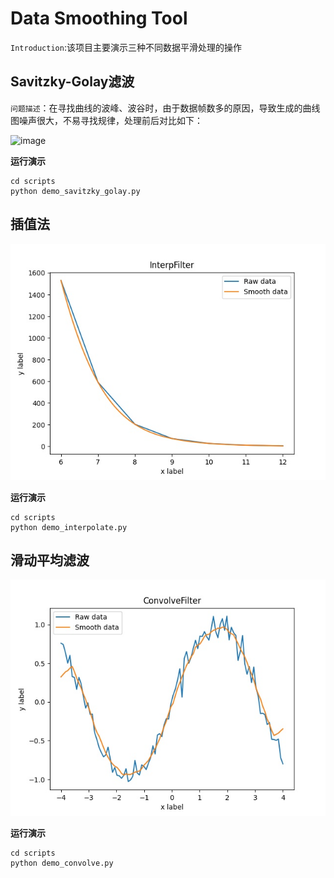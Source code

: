 # Data Smoothing Tool
```Introduction```:该项目主要演示三种不同数据平滑处理的操作

## Savitzky-Golay滤波
```问题描述```：在寻找曲线的波峰、波谷时，由于数据帧数多的原因，导致生成的曲线图噪声很大，不易寻找规律，处理前后对比如下：

![image](https://github.com/Daming-TF/Smoothing-Tool/blob/master/output/demo-SavGolFilter.jpg)

**运行演示**
```angular2html
cd scripts
python demo_savitzky_golay.py
```

## 插值法

![image](https://github.com/Daming-TF/Smoothing-Tool/blob/master/output/demo-InterpFilter.jpg)

**运行演示**
```angular2html
cd scripts
python demo_interpolate.py
```

## 滑动平均滤波

![image](https://github.com/Daming-TF/Smoothing-Tool/blob/master/output/demo-ConvolveFilter.jpg)

**运行演示**
```angular2html
cd scripts
python demo_convolve.py
```